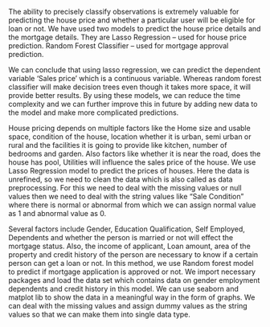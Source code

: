 The ability to precisely classify observations is extremely valuable for predicting the house price and whether a particular user will be eligible for loan or not.
We have used two models to predict the house price details and the mortgage details. 
They are  Lasso Regression – used for house price prediction.
          Random Forest Classifier – used for mortgage approval prediction.  

We can conclude that using lasso regression, we can  predict the dependent variable ‘Sales price’ which is a continuous variable.
Whereas random forest classifier will make decision trees even though it takes more space, it will provide better results.
By using these models, we can reduce the time complexity and we can further improve this in future by adding new data to the model and make more complicated predictions.

House pricing depends on multiple factors like the Home size and usable space, condition of the house, location whether it is urban, semi urban or rural and the facilities it is going to provide like kitchen, number of bedrooms and garden. 
Also factors like whether it is near the road, does the house has pool, Utilities will influence the sales price of the house.
We use Lasso Regression model to predict the prices of houses.
Here the data is unrefined, so we need to clean the data which is also called as data preprocessing.
For this we need to deal with the missing values or null values then we need to deal with the string values like “Sale Condition” where there is normal or abnormal from which we can assign normal value as 1 and abnormal value as 0.

Several factors include Gender, Education Qualification, Self Employed, Dependents and whether the person is  married or not will effect the mortgage status.
Also, the income of applicant, Loan amount, area of the property and credit history of the person are necessary to know if a certain person can get a loan or not.
In this method, we use Random forest model to predict if mortgage application is approved or not.
We import necessary packages and load the data set which contains data on gender employment dependents and credit history in this model. 
We can use seaborn and matplot lib to show the data in a meaningful way in the form of graphs.
We can deal with the missing values and assign dummy values as the string values so that we can make them into single data type.


